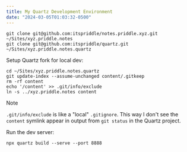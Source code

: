 ```yaml
---
title: My Quartz Development Environment
date: "2024-03-05T01:03:32-0500"
---
```


```
git clone git@github.com:itspriddle/notes.priddle.xyz.git ~/Sites/xyz.priddle.notes
git clone git@github.com:itspriddle/quartz.git ~/Sites/xyz.priddle.notes.quartz
```

Setup Quartz fork for local dev:

```
cd ~/Sites/xyz.priddle.notes.quartz
git update-index --assume-unchanged content/.gitkeep
rm -rf content
echo '/content' >> .git/info/exclude
ln -s ../xyz.priddle.notes content
```

> [!note] 
> `.git/info/exclude` is like a "local" `.gitignore`. This way I don't see the `content` symlink appear in output from `git status` in the Quartz project.

Run the dev server:

```
npx quartz build --serve --port 8888
```
